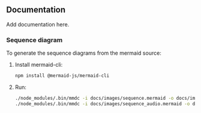 ## Documentation

Add documentation here.

### Sequence diagram

To generate the sequence diagrams from the mermaid source:

1. Install mermaid-cli:

    ```bash
    npm install @mermaid-js/mermaid-cli
    ```

2. Run:

    ```bash
    ./node_modules/.bin/mmdc -i docs/images/sequence.mermaid -o docs/images/sequence.svg
    ./node_modules/.bin/mmdc -i docs/images/sequence_audio.mermaid -o docs/images/sequence_audio.svg
    ```
